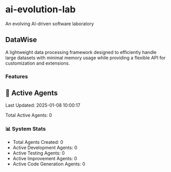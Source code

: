 # ai-evolution-lab
An evolving AI-driven software laboratory


## DataWise
A lightweight data processing framework designed to efficiently handle large datasets with minimal memory usage while providing a flexible API for customization and extensions.

### Features


























































































## 🤖 Active Agents
Last Updated: 2025-01-08 10:00:17

Total Active Agents: 0


### 📊 System Stats
- Total Agents Created: 0
- Active Development Agents: 0
- Active Testing Agents: 0
- Active Improvement Agents: 0
- Active Code Generation Agents: 0
